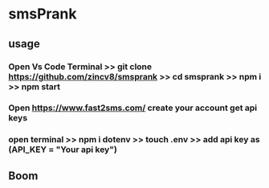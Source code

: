 # smsPrank
## usage

### Open Vs Code Terminal >> git clone https://github.com/zincv8/smsprank >> cd smsprank >> npm i >> npm start

### Open https://www.fast2sms.com/ create your account get api keys

### open terminal >> npm i dotenv >> touch .env >> add api key as (API_KEY = "Your api key")

## Boom
